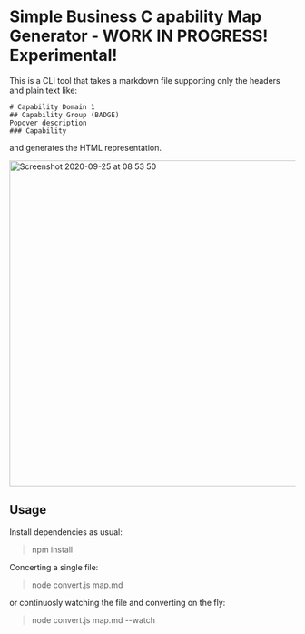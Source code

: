 # Simple Business C apability Map Generator - WORK IN PROGRESS! Experimental!
This is a CLI tool that takes a markdown file supporting only the headers and plain text like:
````
# Capability Domain 1
## Capability Group (BADGE) 
Popover description
### Capability
````
and generates the HTML representation.

<img width="573" alt="Screenshot 2020-09-25 at 08 53 50" src="https://user-images.githubusercontent.com/1624855/94242608-986f0f00-ff16-11ea-9cb9-8fca8ae94a08.png">

## Usage
Install dependencies as usual:

> npm install

Concerting a single file:

> node convert.js map.md 

or continuosly watching the file and converting on the fly:

> node convert.js map.md --watch
